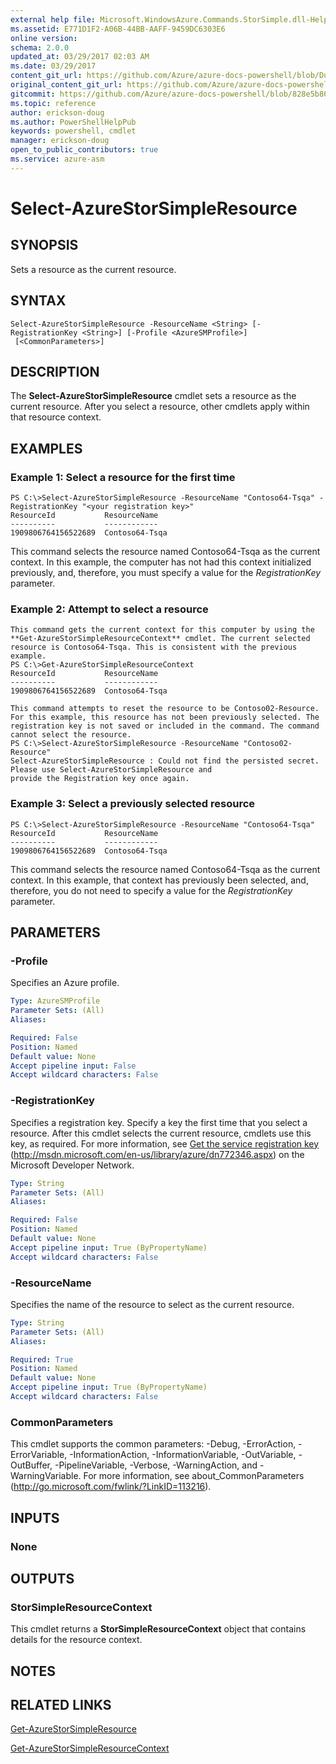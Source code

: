 ```yaml
---
external help file: Microsoft.WindowsAzure.Commands.StorSimple.dll-Help.xml
ms.assetid: E771D1F2-A06B-44BB-AAFF-9459DC6303E6
online version:
schema: 2.0.0
updated_at: 03/29/2017 02:03 AM
ms.date: 03/29/2017
content_git_url: https://github.com/Azure/azure-docs-powershell/blob/DuncanmaMSFT-patch-1/azureps-cmdlets-docs/ServiceManagement/Azure/v3.7.0/Select-AzureStorSimpleResource.md
original_content_git_url: https://github.com/Azure/azure-docs-powershell/blob/DuncanmaMSFT-patch-1/azureps-cmdlets-docs/ServiceManagement/Azure/v3.7.0/Select-AzureStorSimpleResource.md
gitcommit: https://github.com/Azure/azure-docs-powershell/blob/828e5b8648af6bdf3119ffe0cd409647f00de183
ms.topic: reference
author: erickson-doug
ms.author: PowerShellHelpPub
keywords: powershell, cmdlet
manager: erickson-doug
open_to_public_contributors: true
ms.service: azure-asm
---
```


# Select-AzureStorSimpleResource

## SYNOPSIS
Sets a resource as the current resource.

## SYNTAX

```
Select-AzureStorSimpleResource -ResourceName <String> [-RegistrationKey <String>] [-Profile <AzureSMProfile>]
 [<CommonParameters>]
```

## DESCRIPTION
The **Select-AzureStorSimpleResource** cmdlet sets a resource as the current resource.
After you select a resource, other cmdlets apply within that resource context.

## EXAMPLES

### Example 1: Select a resource for the first time
```
PS C:\>Select-AzureStorSimpleResource -ResourceName "Contoso64-Tsqa" -RegistrationKey "<your registration key>"
ResourceId           ResourceName
----------           ------------
1909806764156522689  Contoso64-Tsqa
```

This command selects the resource named Contoso64-Tsqa as the current context.
In this example, the computer has not had this context initialized previously, and, therefore, you must specify a value for the *RegistrationKey* parameter.

### Example 2: Attempt to select a resource
```
This command gets the current context for this computer by using the **Get-AzureStorSimpleResourceContext** cmdlet. The current selected resource is Contoso64-Tsqa. This is consistent with the previous example. 
PS C:\>Get-AzureStorSimpleResourceContext
ResourceId           ResourceName
----------           ------------
1909806764156522689  Contoso64-Tsqa 

This command attempts to reset the resource to be Contoso02-Resource. For this example, this resource has not been previously selected. The registration key is not saved or included in the command. The command cannot select the resource. 
PS C:\>Select-AzureStorSimpleResource -ResourceName "Contoso02-Resource"
Select-AzureStorSimpleResource : Could not find the persisted secret. Please use Select-AzureStorSimpleResource and
provide the Registration key once again.
```

### Example 3: Select a previously selected resource
```
PS C:\>Select-AzureStorSimpleResource -ResourceName "Contoso64-Tsqa"
ResourceId           ResourceName
----------           ------------
1909806764156522689  Contoso64-Tsqa
```

This command selects the resource named Contoso64-Tsqa as the current context.
In this example, that context has previously been selected, and, therefore, you do not need to specify a value for the *RegistrationKey* parameter.

## PARAMETERS

### -Profile
Specifies an Azure profile.

```yaml
Type: AzureSMProfile
Parameter Sets: (All)
Aliases: 

Required: False
Position: Named
Default value: None
Accept pipeline input: False
Accept wildcard characters: False
```

### -RegistrationKey
Specifies a registration key.
Specify a key the first time that you select a resource.
After this cmdlet selects the current resource, cmdlets use this key, as required.
For more information, see [Get the service registration key](http://msdn.microsoft.com/en-us/library/azure/dn772346.aspx)  (http://msdn.microsoft.com/en-us/library/azure/dn772346.aspx) on the Microsoft Developer Network.

```yaml
Type: String
Parameter Sets: (All)
Aliases: 

Required: False
Position: Named
Default value: None
Accept pipeline input: True (ByPropertyName)
Accept wildcard characters: False
```

### -ResourceName
Specifies the name of the resource to select as the current resource.

```yaml
Type: String
Parameter Sets: (All)
Aliases: 

Required: True
Position: Named
Default value: None
Accept pipeline input: True (ByPropertyName)
Accept wildcard characters: False
```

### CommonParameters
This cmdlet supports the common parameters: -Debug, -ErrorAction, -ErrorVariable, -InformationAction, -InformationVariable, -OutVariable, -OutBuffer, -PipelineVariable, -Verbose, -WarningAction, and -WarningVariable. For more information, see about_CommonParameters (http://go.microsoft.com/fwlink/?LinkID=113216).

## INPUTS

### None

## OUTPUTS

### StorSimpleResourceContext
This cmdlet returns a **StorSimpleResourceContext** object that contains details for the resource context.

## NOTES

## RELATED LINKS

[Get-AzureStorSimpleResource](./Get-AzureStorSimpleResource.md)

[Get-AzureStorSimpleResourceContext](./Get-AzureStorSimpleResourceContext.md)


